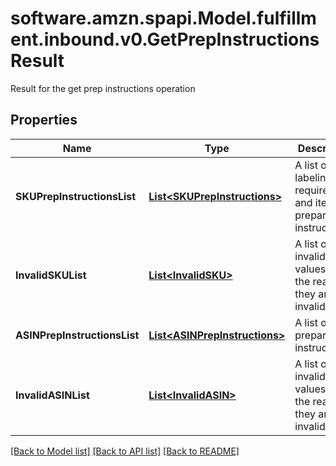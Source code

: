 # software.amzn.spapi.Model.fulfillment.inbound.v0.GetPrepInstructionsResult
Result for the get prep instructions operation

## Properties

Name | Type | Description | Notes
------------ | ------------- | ------------- | -------------
**SKUPrepInstructionsList** | [**List&lt;SKUPrepInstructions&gt;**](SKUPrepInstructions.md) | A list of SKU labeling requirements and item preparation instructions. | [optional] 
**InvalidSKUList** | [**List&lt;InvalidSKU&gt;**](InvalidSKU.md) | A list of invalid SKU values and the reason they are invalid. | [optional] 
**ASINPrepInstructionsList** | [**List&lt;ASINPrepInstructions&gt;**](ASINPrepInstructions.md) | A list of item preparation instructions. | [optional] 
**InvalidASINList** | [**List&lt;InvalidASIN&gt;**](InvalidASIN.md) | A list of invalid ASIN values and the reasons they are invalid. | [optional] 

[[Back to Model list]](../README.md#documentation-for-models) [[Back to API list]](../README.md#documentation-for-api-endpoints) [[Back to README]](../README.md)

